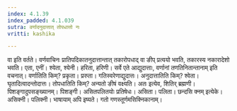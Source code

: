 ```yaml
---
index: 4.1.39
index_padded: 4.1.039
sutra: वर्णादनुदात्तात् तोपधात्तो नः
vritti: kashika

---
```

वा इति वर्तते। वर्णवाचिनः प्रातिपदिकातनुदात्तान्तात् तकारोपधाद् वा ङीप् प्रत्ययो भवति, तकारस्य नकारादेशो भवति। एता, एनीं। श्येता, श्येनी। हरिता, हरिणी। सर्वे एते आद्युदात्ताः, वर्णानां तणतिनितान्तानाम् इति वचनात्। वर्णातिति किम्? प्रकृता। प्ररुता। गतिस्वरेणाद्युदात्तः। अनुदात्तातिति किम्? श्वेता। घृतादित्वादन्तोदात्तः। तोपधातिति किम्? अन्यतो ङीषं वक्ष्यति। अतः इत्येव, शितिर् ब्रह्मणी। पिशङ्गादुपसङ्ख्यानम्। पिशङ्गी। असितपलितयोः प्रतिषेधः। असिता। पलिता। छन्दसि क्नम् इत्येके। असिक्नी। पलिक्नी। भाषायाम् अपि इष्यते। गतो गणस्तूर्णमसिक्निकानाम्।